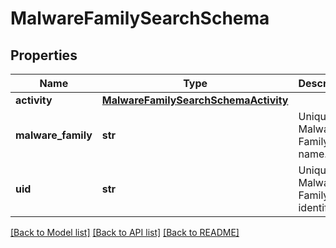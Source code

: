 # MalwareFamilySearchSchema


## Properties
Name | Type | Description | Notes
------------ | ------------- | ------------- | -------------
**activity** | [**MalwareFamilySearchSchemaActivity**](MalwareFamilySearchSchemaActivity.md) |  | 
**malware_family** | **str** | Unique Malware Family name. | 
**uid** | **str** | Unique Malware Family identifier. | 

[[Back to Model list]](../README.md#documentation-for-models) [[Back to API list]](../README.md#documentation-for-api-endpoints) [[Back to README]](../README.md)



